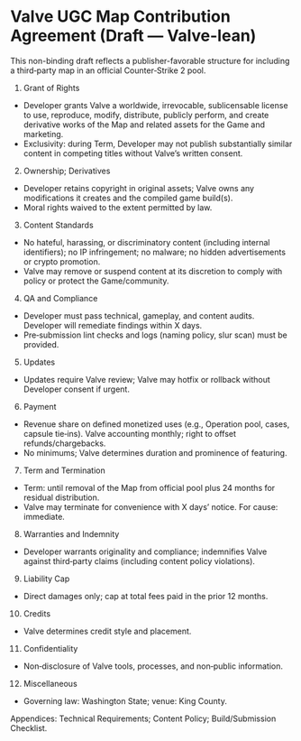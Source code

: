 # Valve UGC Map Contribution Agreement (Draft — Valve-lean)

This non-binding draft reflects a publisher-favorable structure for including a third‑party map in an official Counter‑Strike 2 pool.

1. Grant of Rights
- Developer grants Valve a worldwide, irrevocable, sublicensable license to use, reproduce, modify, distribute, publicly perform, and create derivative works of the Map and related assets for the Game and marketing.
- Exclusivity: during Term, Developer may not publish substantially similar content in competing titles without Valve’s written consent.

2. Ownership; Derivatives
- Developer retains copyright in original assets; Valve owns any modifications it creates and the compiled game build(s).
- Moral rights waived to the extent permitted by law.

3. Content Standards
- No hateful, harassing, or discriminatory content (including internal identifiers); no IP infringement; no malware; no hidden advertisements or crypto promotion.
- Valve may remove or suspend content at its discretion to comply with policy or protect the Game/community.

4. QA and Compliance
- Developer must pass technical, gameplay, and content audits. Developer will remediate findings within X days.
- Pre‑submission lint checks and logs (naming policy, slur scan) must be provided.

5. Updates
- Updates require Valve review; Valve may hotfix or rollback without Developer consent if urgent.

6. Payment
- Revenue share on defined monetized uses (e.g., Operation pool, cases, capsule tie‑ins). Valve accounting monthly; right to offset refunds/chargebacks.
- No minimums; Valve determines duration and prominence of featuring.

7. Term and Termination
- Term: until removal of the Map from official pool plus 24 months for residual distribution.
- Valve may terminate for convenience with X days’ notice. For cause: immediate.

8. Warranties and Indemnity
- Developer warrants originality and compliance; indemnifies Valve against third‑party claims (including content policy violations).

9. Liability Cap
- Direct damages only; cap at total fees paid in the prior 12 months.

10. Credits
- Valve determines credit style and placement.

11. Confidentiality
- Non‑disclosure of Valve tools, processes, and non‑public information.

12. Miscellaneous
- Governing law: Washington State; venue: King County.

Appendices: Technical Requirements; Content Policy; Build/Submission Checklist.


